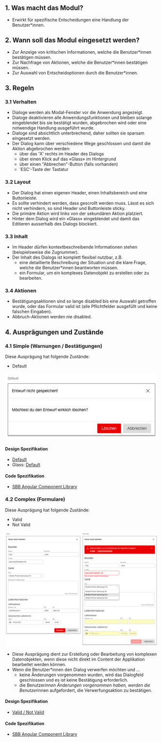 ## 1. Was macht das Modul?
* Erwirkt für spezifische Entscheidungen eine Handlung der Benutzer*innen.


## 2. Wann soll das Modul eingesetzt werden? 
* Zur Anzeige von kritischen Informationen, welche die Benutzer*innen bestätigen müssen.
* Zur Nachfrage von Aktionen, welche die Benutzer*innen bestätigen müssen.
* Zur Auswahl von Entscheidoptionen durch die Benutzer*innen.


## 3. Regeln
### 3.1 Verhalten
* Dialoge werden als Modal-Fenster vor die Anwendung angezeigt.
* Dialoge deaktivieren alle Anwendungsfunktionen und bleiben solange eingeblendet bis sie bestätigt wurden, abgebrochen wird oder eine notwendige Handlung ausgeführt wurde.
* Dialoge sind absichtlich unterbrechend, daher sollten sie sparsam eingesetzt werden.
* Der Dialog kann über verschiedene Wege geschlossen und damit die Aktion abgebrochen werden:
    * über das 'X' rechts im Header des Dialogs
    * über einen Klick auf das «Glass» im Hintergrund
    * über einen "Abbrechen"-Button (falls vorhanden)
    * 'ESC'-Taste der Tastatur

### 3.2 Layout
* Der Dialog hat einen eigenen Header, einen Inhaltsbereich und eine Buttonleiste.
* Es sollte verhindert werden, dass gescrollt werden muss. Lässt es sich nicht verhindern, so sind Header und Buttonleiste sticky.
* Die primäre Aktion wird links von der sekundären Aktion platziert.
* Hinter dem Dialog wird ein «Glass» eingeblendet und damit das Editieren ausserhalb des Dialogs blockiert.

### 3.3 Inhalt
* Im Header dürfen kontextbeschreibende Informationen stehen (beispielsweise die Zugnummer).
* Der Inhalt des Dialogs ist komplett flexibel nutzbar, z.B.
    * eine detaillierte Beschreibung der Situation und die klare Frage, welche die Benutzer*innen beantworten müssen.
    * ein Formular, um ein komplexes Datenobjekt zu erstellen oder zu bearbeiten.

### 3.4 Aktionen
* Bestätigungsaktionen sind so lange disabled bis eine Auswahl getroffen wurde, oder das Formular valid ist (alle Pflichtfelder ausgefüllt und keine falschen Eingaben).
* Abbruch-Aktionen werden nie disabled.


## 4. Ausprägungen und Zustände
### 4.1 Simple (Warnungen / Bestätigungen)
Diese Ausprägung hat folgende Zustände:
* Default

![Darstellung des Moduls Dialog in der Ausprägung Simple](https://raw.githubusercontent.com/sbb-design-systems/design-system-webapp-documentation/master/documentation/modules/dialog/images/Dialog_Simple.png 'class: image')

#### Design Spezifikation
* [Default](https://www.sketch.com/s/36ab4f9f-f7f8-436e-9d7e-0f2088e52e04/a/gkVMoM#Inspector)
* Glass: [Default](https://www.sketch.com/s/58b25e4c-bf9c-4f74-973f-503538fcbea2/a/vjRQvb#Inspector)

#### Code Spezifikation
* [SBB Angular Component Library](https://angular.app.sbb.ch/angular/components/dialog)

### 4.2 Complex (Formulare)
Diese Ausprägung hat folgende Zustände:
* Valid
* Not Valid

![Darstellung des Moduls Dialog in der Ausprägung Complex](https://raw.githubusercontent.com/sbb-design-systems/design-system-webapp-documentation/master/documentation/modules/dialog/images/Dialog_Complex.png 'class: image')

* Diese Ausprägung dient zur Erstellung oder Bearbeitung von komplexen Datenobjekten, wenn diese nicht direkt im Content der Applikation bearbeitet werden können.
* Wenn die Benutzer*innen den Dialog verwerfen möchten und ...
    * keine Änderungen vorgenommen wurden, wird das Dialogfeld geschlossen und es ist keine Bestätigung erforderlich.
    * die Benutzer*innen Änderungen vorgenommen haben, werden die Benutzer*innen aufgefordert, die Verwerfungsaktion zu bestätigen.

#### Design Spezifikation
* [Valid / Not Valid](https://www.sketch.com/s/36ab4f9f-f7f8-436e-9d7e-0f2088e52e04/a/ZOW5MWJ#Inspector)

#### Code Spezifikation
* [SBB Angular Component Library](https://angular.app.sbb.ch/angular/components/dialog)